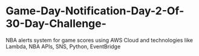 # Game-Day-Notification-Day-2-Of-30-Day-Challenge-
NBA alerts system for game scores using AWS Cloud and technologies like Lambda, NBA APIs, SNS, Python, EventBridge
